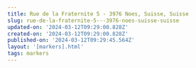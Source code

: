 ```yaml
---
title: Rue de la Fraternite 5 - 3976 Noes, Suisse, Suisse
slug: rue-de-la-fraternite-5---3976-noes-suisse-suisse
updated-on: '2024-03-12T09:29:00.828Z'
created-on: '2024-03-12T09:29:00.828Z'
published-on: '2024-03-12T09:29:45.564Z'
layout: '[markers].html'
tags: markers
---
```



